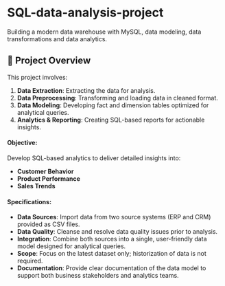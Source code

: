 # SQL-data-analysis-project
Building a modern data warehouse with MySQL, data modeling, data transformations and data analytics.

## 📖 Project Overview

This project involves:

1. **Data Extraction**: Extracting the data for analysis.
2. **Data Preprocessing**: Transforming and loading data in cleaned format.
3. **Data Modeling**: Developing fact and dimension tables optimized for analytical queries.
4. **Analytics & Reporting**: Creating SQL-based reports for actionable insights.


#### Objective:
Develop SQL-based analytics to deliver detailed insights into:
- **Customer Behavior**
- **Product Performance**
- **Sales Trends**


#### Specifications:
- **Data Sources**: Import data from two source systems (ERP and CRM) provided as CSV files.
- **Data Quality**: Cleanse and resolve data quality issues prior to analysis.
- **Integration**: Combine both sources into a single, user-friendly data model designed for analytical queries.
- **Scope**: Focus on the latest dataset only; historization of data is not required.
- **Documentation**: Provide clear documentation of the data model to support both business stakeholders and analytics teams.
